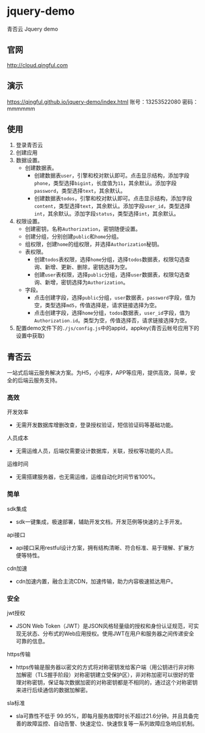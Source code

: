# jquery-demo
青否云 Jquery demo

## 官网

http://cloud.qingful.com

## 演示

https://qingful.github.io/jquery-demo/index.html
账号：13253522080
密码：mmmmmm

## 使用

1. 登录青否云
2. 创建应用
3. 数据设置。
    - 创建数据表。
        + 创建数据表`user`，引擎和校对默认即可。点击显示结构，添加字段`phone`，类型选择`bigint`，长度值为`11`，其余默认。添加字段`password`，类型选择`text`，其余默认。
        + 创建数据表`todos`，引擎和校对默认即可。点击显示结构，添加字段`content`，类型选择`text`，其余默认。添加字段`user_id`，类型选择`int`，其余默认。添加字段`status`，类型选择`int`，其余默认。
4. 权限设置。
    - 创建密钥，名称`Authorization`，密钥随便设置。
    - 创建分组，分别创建`public`和`home`分组。
    - 组权限，创建`home`的组权限，并选择`Authorization`秘钥。
    - 表权限。
        + 创建`todos`表权限，选择`home`分组，选择`todos`数据表，权限勾选查询、新增、更新、删除，密钥选择为空。
        + 创建`user`表权限，选择`public`分组，选择`user`数据表，权限勾选查询、新增，密钥选择为`Authorization`。
    - 字段。
        + 点击创建字段，选择`public`分组，`user`数据表，`password`字段，值为空，类型选择`md5`，传值选择是，请求链接选择为空。
        + 点击创建字段，选择`home`分组，`todos`数据表，`user_id`字段，值为`Authorization.id`。类型为空，传值选择否，请求链接选择为空。
5. 配置demo文件下的`./js/config.js`中的appid，appkey(青否云帐号应用下的设置中获取)



## 青否云

一站式后端云服务解决方案。为H5，小程序，APP等应用，提供高效，简单，安全的后端云服务支持。



### 高效

开发效率

- 无需开发数据库增删改查，登录授权验证，短信验证码等基础功能。

人员成本

- 无需运维人员，后端仅需要设计数据库，关联，授权等功能的人员。

运维时间

- 无需搭建服务器，也无需运维，运维自动化时间节省100%。



### 简单

sdk集成

- sdk一键集成，极速部署，辅助开发文档，开发范例等快速的上手开发。

api接口

- api接口采用restful设计方案，拥有结构清晰、符合标准、易于理解、扩展方便等特性。

cdn加速

- cdn加速内置，融合主流CDN，加速传输，助力内容极速抵达用户。



### 安全

jwt授权

- JSON Web Token（JWT）是JSON风格轻量级的授权和身份认证规范，可实现无状态、分布式的Web应用授权。使用JWT在用户和服务器之间传递安全可靠的信息。

https传输

- https传输是服务器以密文的方式将对称密钥发给客户端（用公钥进行非对称加解密（TLS握手阶段）对称密钥建立受保护区），非对称加密可以很好的管理对称密钥，保证每次数据加密的对称密钥都是不相同的，通过这个对称密钥来进行后续通信的数据加解密。

sla标准

- sla可靠性不低于 99.95%，即每月服务故障时长不超过21.6分钟。并且具备完善的故障监控、自动告警、快速定位、快速恢复等一系列故障应急响应机制。